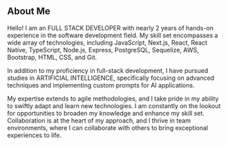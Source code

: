 ## About Me

Hello! I am an FULL STACK DEVELOPER with nearly 2 years of hands-on experience in the software development field. My skill set encompasses a wide array of technologies, including JavaScript, Next.js, React, React Native, TypeScript, Node.js, Express, PostgreSQL, Sequelize, AWS, Bootstrap, HTML, CSS, and Git.

In addition to my proficiency in full-stack development, I have pursued studies in ARTIFICIAL INTELLIGENCE, specifically focusing on advanced techniques and implementing custom prompts for AI applications.

My expertise extends to agile methodologies, and I take pride in my ability to swiftly adapt and learn new technologies. I am constantly on the lookout for opportunities to broaden my knowledge and enhance my skill set. Collaboration is at the heart of my approach, and I thrive in team environments, where I can collaborate with others to bring exceptional experiences to life.
